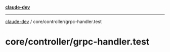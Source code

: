 [**claude-dev**](../../../README.md)

***

[claude-dev](../../../README.md) / core/controller/grpc-handler.test

# core/controller/grpc-handler.test
